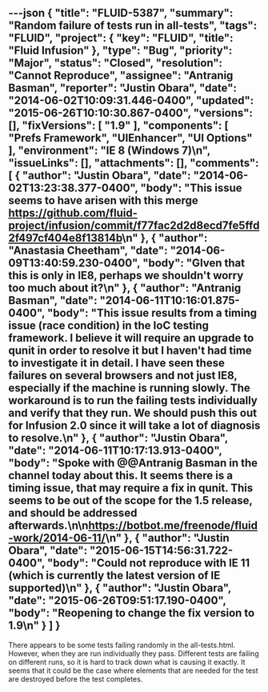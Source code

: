 ---json
{
  "title": "FLUID-5387",
  "summary": "Random failure of tests run in all-tests",
  "tags": "FLUID",
  "project": {
    "key": "FLUID",
    "title": "Fluid Infusion"
  },
  "type": "Bug",
  "priority": "Major",
  "status": "Closed",
  "resolution": "Cannot Reproduce",
  "assignee": "Antranig Basman",
  "reporter": "Justin Obara",
  "date": "2014-06-02T10:09:31.446-0400",
  "updated": "2015-06-26T10:10:30.867-0400",
  "versions": [],
  "fixVersions": [
    "1.9"
  ],
  "components": [
    "Prefs Framework",
    "UIEnhancer",
    "UI Options"
  ],
  "environment": "IE 8 (Windows 7)\n",
  "issueLinks": [],
  "attachments": [],
  "comments": [
    {
      "author": "Justin Obara",
      "date": "2014-06-02T13:23:38.377-0400",
      "body": "This issue seems to have arisen with this merge <https://github.com/fluid-project/infusion/commit/f77fac2d2d8ecd7fe5ffd2f497cf404e8f13814b>\n"
    },
    {
      "author": "Anastasia Cheetham",
      "date": "2014-06-09T13:40:59.230-0400",
      "body": "GIven that this is only in IE8, perhaps we shouldn't worry too much about it?\n"
    },
    {
      "author": "Antranig Basman",
      "date": "2014-06-11T10:16:01.875-0400",
      "body": "This issue results from a timing issue (race condition) in the IoC testing framework. I believe it will require an upgrade to qunit in order to resolve it but I haven't had time to investigate it in detail. I have seen these failures on several browsers and not just IE8, especially if the machine is running slowly. The workaround is to run the failing tests individually and verify that they run. We should push this out for Infusion 2.0 since it will take a lot of diagnosis to resolve.\n"
    },
    {
      "author": "Justin Obara",
      "date": "2014-06-11T10:17:13.913-0400",
      "body": "Spoke with @@Antranig Basman in the channel today about this. It seems there is a timing issue, that may require a fix in qunit. This seems to be out of the scope for the 1.5 release, and should be addressed afterwards.\n\n<https://botbot.me/freenode/fluid-work/2014-06-11/>\n"
    },
    {
      "author": "Justin Obara",
      "date": "2015-06-15T14:56:31.722-0400",
      "body": "Could not reproduce with IE 11 (which is currently the latest version of IE supported)\n"
    },
    {
      "author": "Justin Obara",
      "date": "2015-06-26T09:51:17.190-0400",
      "body": "Reopening to change the fix version to 1.9\n"
    }
  ]
}
---
There appears to be some tests failing randomly in the all-tests.html. However, when they are run individually they pass. Different tests are failing on different runs, so it is hard to track down what is causing it exactly. It seems that it could be the case where elements that are needed for the test are destroyed before the test completes.&#x20;

        